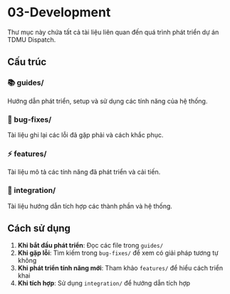 # 03-Development

Thư mục này chứa tất cả tài liệu liên quan đến quá trình phát triển dự án TDMU Dispatch.

## Cấu trúc

### 📚 guides/
Hướng dẫn phát triển, setup và sử dụng các tính năng của hệ thống.

### 🐛 bug-fixes/
Tài liệu ghi lại các lỗi đã gặp phải và cách khắc phục.

### ⚡ features/
Tài liệu mô tả các tính năng đã phát triển và cải tiến.

### 🔗 integration/
Tài liệu hướng dẫn tích hợp các thành phần và hệ thống.

## Cách sử dụng

1. **Khi bắt đầu phát triển**: Đọc các file trong `guides/`
2. **Khi gặp lỗi**: Tìm kiếm trong `bug-fixes/` để xem có giải pháp tương tự không
3. **Khi phát triển tính năng mới**: Tham khảo `features/` để hiểu cách triển khai
4. **Khi tích hợp**: Sử dụng `integration/` để hướng dẫn tích hợp
